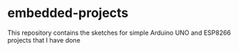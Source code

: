 # embedded-projects
This repository contains the sketches for simple Arduino UNO and ESP8266 projects that I have done

